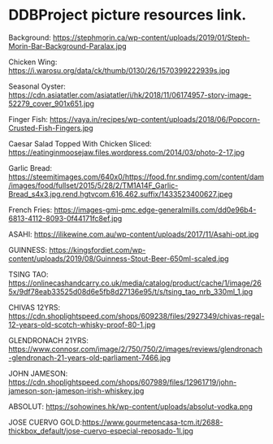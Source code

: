 # DDBProject picture resources link.

Background: https://stephmorin.ca/wp-content/uploads/2019/01/Steph-Morin-Bar-Background-Paralax.jpg

Chicken Wing: https://i.warosu.org/data/ck/thumb/0130/26/1570399222939s.jpg

Seasonal Oyster: https://cdn.asiatatler.com/asiatatler/i/hk/2018/11/06174957-story-image-52279_cover_901x651.jpg

Finger Fish: https://vaya.in/recipes/wp-content/uploads/2018/06/Popcorn-Crusted-Fish-Fingers.jpg

Caesar Salad Topped With Chicken Sliced: https://eatinginmoosejaw.files.wordpress.com/2014/03/photo-2-17.jpg

Garlic Bread: https://steemitimages.com/640x0/https://food.fnr.sndimg.com/content/dam/images/food/fullset/2015/5/28/2/TM1A14F_Garlic-Bread_s4x3.jpg.rend.hgtvcom.616.462.suffix/1433523400627.jpeg

French Fries: https://images-gmi-pmc.edge-generalmills.com/dd0e96b4-6813-4112-8093-0f44171fc8ef.jpg

ASAHI: https://ilikewine.com.au/wp-content/uploads/2017/11/Asahi-opt.jpg

GUINNESS: https://kingsfordiet.com/wp-content/uploads/2019/08/Guinness-Stout-Beer-650ml-scaled.jpg

TSING TAO: https://onlinecashandcarry.co.uk/media/catalog/product/cache/1/image/265x/9df78eab33525d08d6e5fb8d27136e95/t/s/tsing_tao_nrb_330ml_1.jpg

CHIVAS 12YRS: https://cdn.shoplightspeed.com/shops/609238/files/2927349/chivas-regal-12-years-old-scotch-whisky-proof-80-1.jpg

GLENDRONACH 21YRS: https://www.connosr.com/image/2/750/750/2/images/reviews/glendronach-glendronach-21-years-old-parliament-7466.jpg

JOHN JAMESON: https://cdn.shoplightspeed.com/shops/607989/files/12961719/john-jameson-son-jameson-irish-whiskey.jpg

ABSOLUT: https://sohowines.hk/wp-content/uploads/absolut-vodka.png

JOSE CUERVO GOLD:https://www.gourmetencasa-tcm.it/2688-thickbox_default/jose-cuervo-especial-reposado-1l.jpg
